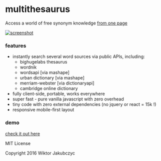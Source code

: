 # multithesaurus
Access a world of free synonym knowledge [from one page](http://monolithpl.github.io/multithesaurus/)

<a  href="#">![screenshot](http://monolithpl.github.io/multithesaurus/logo.png)</a>
### features
- instantly search several word sources via public APIs, including:
  * bighugelabs thesaurus
  * wordnik
  * wordsapi [via mashape]
  * urban dictionary [via mashape]
  * merriam-webster [via dictionaryapi]
  * cambridge online dictionary
- fully client-side, portable, works everywhere
- super fast - pure vanilla javascript with zero overhead
- tiny code with zero external dependencies (no jquery or react = 15k !)
- responsive mobile-first layout

### demo
[check it out here](http://monolithpl.github.io/multithesaurus/)

MIT License

Copyright 2016 Wiktor Jakubczyc

